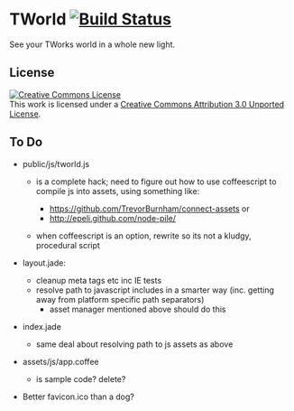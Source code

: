 TWorld  [![Build Status](https://secure.travis-ci.org/mattdunn/tworld.png)](http://travis-ci.org/mattdunn/tworld)
=======

See your TWorks world in a whole new light.

License
-------

<a rel="license" href="http://creativecommons.org/licenses/by/3.0/">
  <img alt="Creative Commons License" style="border-width:0" src="http://i.creativecommons.org/l/by/3.0/88x31.png" />
</a>
<br />This work is licensed under a <a rel="license" href="http://creativecommons.org/licenses/by/3.0/">Creative Commons Attribution 3.0 Unported License</a>.

To Do
-----
* public/js/tworld.js
  * is a complete hack; need to figure out how to use coffeescript to compile js into assets, using something like:
    * https://github.com/TrevorBurnham/connect-assets or
    * http://epeli.github.com/node-pile/

  * when coffeescript is an option, rewrite so its not a kludgy, procedural script

* layout.jade:
  * cleanup meta tags etc inc IE tests 
  * resolve path to javascript includes in a smarter way (inc. getting away from platform specific path separators)
    * asset manager mentioned above should do this

* index.jade
  * same deal about resolving path to js assets as above

* assets/js/app.coffee
  * is sample code? delete?

* Better favicon.ico than a dog?